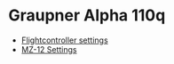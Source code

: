 # Graupner Alpha 110q

* [Flightcontroller settings](graupner_alpha_110q_q4_default_settings.md)
* [MZ-12 Settings](graupner_alpha_110q_mz-12_settings.md)